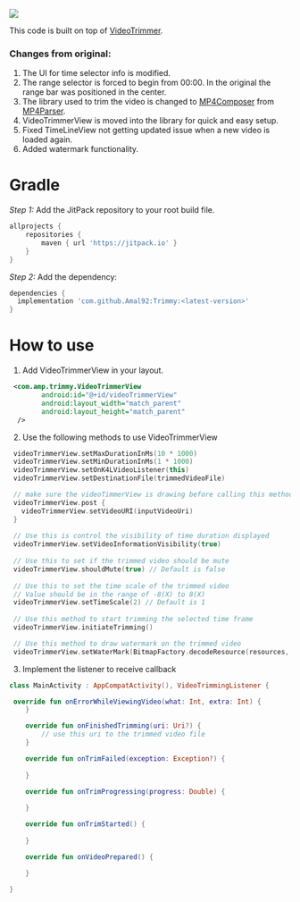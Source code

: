 [![](https://jitpack.io/v/Amal92/Trimmy.svg)](https://jitpack.io/#Amal92/Trimmy)


This code is built on top of [VideoTrimmer](https://github.com/AndroidDeveloperLB/VideoTrimmer). 

### Changes from original:
1. The UI for time selector info is modified.
2. The range selector is forced to begin from 00:00. In the original the range bar was positioned in the center.
3. The library used to trim the video is changed to [MP4Composer](https://github.com/MasayukiSuda/Mp4Composer-android) from [MP4Parser](https://github.com/sannies/mp4parser).
4. VideoTrimmerView is moved into the library for quick and easy setup.
5. Fixed TimeLineView not getting updated issue when a new video is loaded again.
6. Added watermark functionality.

# Gradle

*Step 1:* Add the JitPack repository to your root build file.

```groovy
allprojects {
    repositories {
        maven { url 'https://jitpack.io' }
    }
}
```
*Step 2:* Add the dependency:

```groovy
dependencies {
  implementation 'com.github.Amal92:Trimmy:<latest-version>'
}
```

# How to use

1. Add VideoTrimmerView in your layout.
```xml
 <com.amp.trimmy.VideoTrimmerView
        android:id="@+id/videoTrimmerView"
        android:layout_width="match_parent"
        android:layout_height="match_parent"
  />
```
2. Use the following methods to use VideoTrimmerView
```kotlin
 videoTrimmerView.setMaxDurationInMs(10 * 1000)
 videoTrimmerView.setMinDurationInMs(1 * 1000)
 videoTrimmerView.setOnK4LVideoListener(this)
 videoTrimmerView.setDestinationFile(trimmedVideoFile)

 // make sure the videoTimmerView is drawing before calling this method
 videoTrimmerView.post {
   videoTrimmerView.setVideoURI(inputVideoUri)
 }
 
 // Use this is control the visibility of time duration displayed
 videoTrimmerView.setVideoInformationVisibility(true)
 
 // Use this to set if the trimmed video should be mute
 videoTrimmerView.shouldMute(true) // Default is false
 
 // Use this to set the time scale of the trimmed video
 // Value should be in the range of -8(X) to 8(X)
 videoTrimmerView.setTimeScale(2) // Default is 1
 
 // Use this method to start trimming the selected time frame
 videoTrimmerView.initiateTrimming()

 // Use this method to draw watermark on the trimmed video
 videoTrimmerView.setWaterMark(BitmapFactory.decodeResource(resources, R.drawable.text_logo),WaterMarkPosition.RIGHT_BOTTOM,20,20)
```
3. Implement the listener to receive callback
```kotlin
class MainActivity : AppCompatActivity(), VideoTrimmingListener {

 override fun onErrorWhileViewingVideo(what: Int, extra: Int) {
    }

    override fun onFinishedTrimming(uri: Uri?) {
        // use this uri to the trimmed video file
    }

    override fun onTrimFailed(exception: Exception?) {
       
    }

    override fun onTrimProgressing(progress: Double) {
        
    }

    override fun onTrimStarted() {
       
    }

    override fun onVideoPrepared() {

    }

}
```